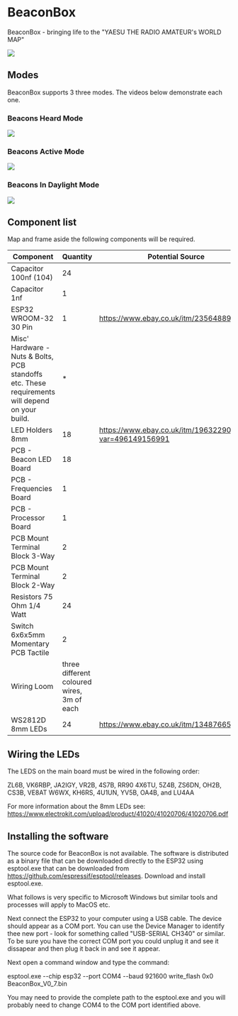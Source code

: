 # BeaconBox

BeaconBox - bringing life to the "YAESU THE RADIO AMATEUR's WORLD MAP"

<img src="Pictures/Fig5.jpg?sanitize=true&raw=true" />

## Modes

BeaconBox supports 3 three modes. The videos below demonstrate each one.

### Beacons Heard Mode

[![](https://i.ytimg.com/vi/FNRje14J34g/0.jpg)](https://www.youtube.com/watch?v=FNRje14J34g)

### Beacons Active Mode

[![](https://i.ytimg.com/vi/Vpn9oOLJUsw/0.jpg)](https://www.youtube.com/watch?v=Vpn9oOLJUsw)

### Beacons In Daylight Mode

[![](https://i.ytimg.com/vi/ngtQo7elz8o/0.jpg)](https://www.youtube.com/watch?v=ngtQo7elz8o)


## Component list

Map and frame aside the following components will be required.

| Component | Quantity | Potential Source
| -------- | ------- | --------------|
| Capacitor 100nf (104) | 24 |
| Capacitor 1nf | 1 |
| ESP32 WROOM-32 30 Pin | 1 | https://www.ebay.co.uk/itm/235648899105
| Misc' Hardware - Nuts & Bolts, PCB standoffs etc. These requirements will depend on your build. | * | 
| LED Holders 8mm | 18 | https://www.ebay.co.uk/itm/196322906972?var=496149156991
| PCB - Beacon LED Board | 18 |
| PCB - Frequencies Board | 1 |
| PCB - Processor Board | 1 |
| PCB Mount Terminal Block 3-Way | 2 |
| PCB Mount Terminal Block 2-Way | 2 | 
| Resistors 75 Ohm 1/4 Watt | 24 |
| Switch 6x6x5mm Momentary PCB Tactile | 2 |
| Wiring Loom | three different coloured wires, 3m of each | 
| WS2812D 8mm LEDs | 24 | https://www.ebay.co.uk/itm/134876658482

## Wiring the LEDs

The LEDS on the main board must be wired in the following order:

ZL6B, VK6RBP, JA2IGY, VR2B, 4S7B, RR90
4X6TU, 5Z4B, ZS6DN, OH2B, CS3B, VE8AT
W6WX, KH6RS, 4U1UN, YV5B, OA4B, and LU4AA

For more information about the 8mm LEDs see: https://www.electrokit.com/upload/product/41020/41020706/41020706.pdf

## Installing the software

The source code for BeaconBox is not available. The software is distributed as a binary file
that can be downloaded directly to the ESP32 using esptool.exe that can be downloaded 
from https://github.com/espressif/esptool/releases. Download and install esptool.exe.

What follows is very specific to Microsoft Windows but similar tools and processes will apply
to MacOS etc.

Next connect the ESP32 to your computer using a USB cable. The device should appear as a COM port. 
You can use the Device Manager to identify thee new port - look for something called "USB-SERIAL CH340"
or similar. To be sure you have the correct COM port you could unplug it and see it dissapear and 
then plug it back in and see it appear. 

Next open a command window and type the command:

esptool.exe --chip esp32 --port COM4 --baud 921600 write_flash 0x0 BeaconBox_V0_7.bin

You may need to provide the complete path to the esptool.exe and you will probably need
to change COM4 to the COM port identified above.

 